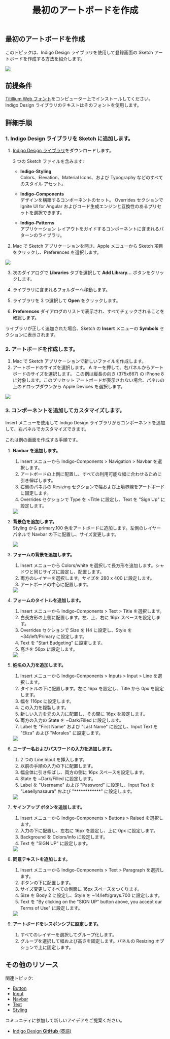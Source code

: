 ﻿---
title: 最初のアートボードを作成
_description: Indigo Design ライブラリを使用して Sketch で登録画面のアートボードを作成する方法。
_keywords: デザイン システム, デザイン システム UX, UI キット, Sketch, Ignite UI for Angular, Sketch to Angular, Angular, Angular デザイン システム, Sketch からコードをエクスポート, Angular 用のデザイン キット, Sketch HTML, Sketch to HTML, Sketch UI キット
_language: ja
---

## 最初のアートボードを作成

このトピックは、Indigo Design ライブラリを使用して登録画面の Sketch アートボードを作成する方法を紹介します。

<img src="images/getting-started7.png" srcset="images/getting-started7@2x.png 2x" />

<div class="divider--half"></div>

## 前提条件

[Titillium Web フォント](https://fonts.google.com/specimen/Titillium+Web)をコンピューター上でインストールしてください。Indigo Design ライブラリのテキストはそのフォントを使用します。

## 詳細手順

### 1. Indigo Design ライブラリを Sketch に追加します。

1.  [Indigo Design ライブラリ](https://cloud.indigo.design/home)をダウンロードします。

    3 つの Sketch ファイルを含みます:

    - **Indigo-Styling**  
      Colors、Elevation、Material Icons、および Typography などのすべてのスタイル アセット。

    - **Indigo-Components**  
      デザインを構築するコンポーネントのセット。 
      Overrides セクションで Ignite UI for Angular およびコード生成エンジンと互換性のあるプリセットを選択できます。

    - **Indigo-Patterns**  
      アプリケーション レイアウトをガイドするコンポーネントに含まれるパターンのライブラリ。

2.  Mac で Sketch アプリケーションを開き、Apple メニューから Sketch 項目をクリックし、Preferences を選択します。

  <img src="images/Creating_An_Artboard_2.png" srcset="images/Creating_An_Artboard_2@2x.png 2x" />

  <div class="divider--half"></div>

3.  次のダイアログで **Libraries** タブを選択して **Add Library...** ボタンをクリックします。

4.  ライブラリに含まれるフォルダーへ移動します。

5.  ライブラリを 3 つ選択して **Open** をクリックします。

6.  **Preferences** ダイアログのリストで表示され、すべてチェックされることを確認します。

ライブラリが正しく追加された場合、Sketch の **Insert** メニューの **Symbols** セクションに表示されます。

### 2. アートボードを作成します。

1.  Mac で Sketch アプリケーションで新しいファイルを作成します。
2.  アートボードのサイズを選択します。
    A キーを押して、右パネルからアートボードのサイズを選択します。 
    この例は縦長の向き (375x667) の iPhone 8 に対象します。このプリセット アートボードが表示されない場合、パネルの上のドロップダウンから Apple Devices を選択します。

  <img src="images/getting-started-artboard.png" />

  <div class="divider--half"></div>

### 3. コンポーネントを追加してカスタマイズします。

Insert メニューを使用して Indigo Design ライブラリからコンポーネントを追加して、右パネルでカスタマイズできます。

これは例の画面を作成する手順です。

1.  **Navbar を追加します。**

    1.  Insert メニューから Indigo-Components > Navigation > Navbar を選択します。
    2.  アートボードの上側に配置し、すべての利用可能な幅に合わせるために引き伸ばします。
    3.  右側のパネルの Resizing セクションで幅および上境界線をアートボードに固定します。
    4.  Overrides セクションで Type を ~Title に設定し、Text を "Sign Up" に設定します。

    <img src="images/getting-started0.png" srcset="images/getting-started0@2x.png 2x" />

    <div class="divider--half"></div>

2.  **背景色を追加します。**  
     Styling から primary.100 色をアートボードに追加します。左側のレイヤー パネルで Navbar の下に配置し、サイズ変更します。

    <img src="images/getting-started1.png" srcset="images/getting-started1@2x.png 2x" />

    <div class="divider--half"></div>

3.  **フォームの背景を追加します。**

    1.  Insert メニューから Colors/white を選択して長方形を追加します。シャドウと同じサイズに設定し、配置します。
    2.  両方のレイヤーを選択します。サイズを 280 x 400 に設定します。
    3.  アートボードの中心に配置します。

    <img src="images/getting-started2.png" srcset="images/getting-started2@2x.png 2x" />

    <div class="divider--half"></div>

4.  **フォームのタイトルを追加します。**

    1.  Insert メニューから Indigo-Components > Text > Title を選択します。
    2.  白長方形の上側に配置します。左、上、右に 16px スペースを設定します。
    3.  Overrides セクションで Size を H4 に設定し、Style を ~34/left/Primary に設定します。
    4.  Text を "Start Budgeting" に設定します。
    5.  高さを 56px に設定します。

    <img src="images/getting-started3.png" srcset="images/getting-started3@2x.png 2x" />

    <div class="divider--half"></div>

5.  **姓名の入力を追加します。**

    1.  Insert メニューから Indigo-Components > Inputs > Input > Line を選択します。
    2.  タイトルの下に配置します。左に 16px を設定し、Title から 0px を設定します。
    3.  幅を 116px に設定します。
    4.  この入力を複製します。
    5.  新しい入力を元の入力に配置し、その間に 16px を設定します。
    6.  両方の入力の State を ~Dark/Filled に設定します。
    7.  Label を "First Name" および "Last Name" に設定し、Input Text を "Eliza" および "Morales" に設定します。

    <img src="images/getting-started4.png" srcset="images/getting-started4@2x.png 2x" />

    <div class="divider--half"></div>

6.  **ユーザー名およびパスワードの入力を追加します。**

    1.  2 つの Line Input を挿入します。
    2.  以前の手順の入力の下に配置します。
    3.  幅全体に引き伸ばし、両方の側に 16px スペースを設定します。
    4.  State を ~Dark/Filled に設定します。
    5.  Label を "Username" および "Password" に設定し、Input Text を "Leaellynasaura" および "\*\*\*\*\*\*\*\*\*\*\*\*" に設定します。

    <img src="images/getting-started5.png" srcset="images/getting-started5@2x.png 2x" />

    <div class="divider--half"></div>

7.  **サインアップ ボタンを追加します。**

    1.  Insert メニューから Indigo-Components > Buttons > Raised を選択します。
    2.  入力の下に配置し、左右に 16px を設定し、上に 0px に設定します。
    3.  Background を Colors/info に設定します。
    4.  Text を "SIGN UP" に設定します。

    <img src="images/getting-started6.png" srcset="images/getting-started6@2x.png 2x" />

    <div class="divider--half"></div>

8.  **同意テキストを追加します。**

    1.  Insert メニューから Indigo-Components > Text > Paragraph を選択します。
    2.  ボタンの下に配置します。
    3.  サイズ変更してすべての側面に 16px スペースをつくります。
    4.  Size を Body 2 に設定し、Style を ~14/left/grays.700 に設定します。
    5.  Text を "By clicking on the "SIGN UP" button above, you accept our Terms of Use" に設定します。

    <img src="images/getting-started7.png" srcset="images/getting-started7@2x.png 2x" />

    <div class="divider--half"></div>

9.  **アートボードをレスポンシブに設定します。**
    1.  すべてのレイヤーを選択してグループ化します。
    2.  グループを選択して幅および高さを固定します。パネルの Resizing オプションで上に固定します。

## その他のリソース

関連トピック:
- [Button](../components/button.md)
- [Input](../components/input.md)
- [Navbar](../components/navbar.md)
- [Text](../components/text.md)
- [Styling](../style/styling-overview.md)
  <div class="divider--half"></div>

コミュニティに参加して新しいアイデアをご提案ください。

- [Indigo Design **GitHub** (英語)](https://github.com/IgniteUI/design-system-docfx)
